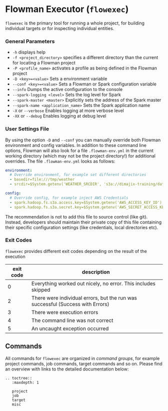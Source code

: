 # Flowman Executor (`flowexec`)

`flowexec` is the primary tool for running a whole project, for building individual targets
or for inspecting individual entities.

### General Parameters
* `-h` displays help
* `-f <project_directory>` specifies a different directory than the current for locating a Flowman project
* `-P <profile_name>` activates a profile as being defined in the Flowman project
* `-D <key>=<value>` Sets a environment variable
* `--conf <key>=<value>` Sets a Flowman or Spark configuration variable
* `--info` Dumps the active configuration to the console
* `--spark-logging <level>` Sets the log level for Spark
* `--spark-master <master>` Explicitly sets the address of the Spark master
* `--spark-name <application_name>` Sets the Spark application name
* `-X` or `--verbose` Enables logging at more verbose level
* `-XX` or `--debug` Enables logging at debug level

### User Settings File
By using the option `-D` and `--conf` you can manually override both Flowman environment and config variables. In
addition to these command line options, Flowman will also look for a file `.flowman-env.yml` in the current working
directory (which may not be the project directory!) for additional overrides. The file `.flowman-env.yml` looks as
follows:
```yaml
environment:
  # Override environment, for example set different directories
  - basedir=file:///tmp/weather
  - srcdir=$System.getenv('WEATHER_SRCDIR', 's3a://dimajix-training/data/weather')

config:
  # Override config, for example inject AWS Credentials
  - spark.hadoop.fs.s3a.access.key=$System.getenv('AWS_ACCESS_KEY_ID')
  - spark.hadoop.fs.s3a.secret.key=$System.getenv('AWS_SECRET_ACCESS_KEY')
```
The recommendation is not to add this file to source control (like git). Instead, developers should maintain their
private copy of this file containing their specific configuration settings (like credentials, local directories etc).


### Exit Codes

`flowexec` provides different exit codes depending on the result of the execution

| exit code | description                                                                    |
|-----------|--------------------------------------------------------------------------------|
| 0         | Everything worked out nicely, no error. This includes skipped                  |
| 2         | There were individual errors, but the run was successful (Success with Errors) |
| 3         | There were execution errors                                                    |
| 4         | The command line was not correct                                               |
| 5         | An uncaught exception occurred                                                 |


## Commands

All commands for `flowexec` are organized in *command groups*, for example project commands, job commands, target
commands and so on. Please find an overview with links to the detailed documentation below:


```eval_rst
.. toctree::
   :maxdepth: 1

   project
   job
   target
   misc
```
